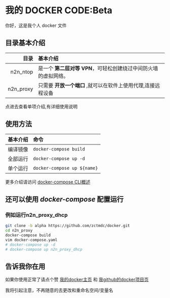 # 我的 DOCKER CODE:Beta

你好，这是我个人 docker 文件

## 目录基本介绍

|目录|基本介绍|
|---:|:---|
|n2n_ntop|是一个 **第二层对等 VPN**，可轻松创建绕过中间防火墙的虚拟网络。|
|n2n_proxy|只需要 **开放一个端口** ,就可以在软件上使用代理,连接远程设备|

点进去查看单项介绍,有详细使用说明

## 使用方法

|基本介绍|命令|
|---:|:---|
|编译镜像|`docker-compose build` |
|全部运行|`docker-compose up -d` |
|单个运行|`docker-compose up ${name}`   |

更多介绍请访问 [docker-compose CLI概述][Overview of docker-compose CLI]

## 还可以使用 *docker-compose* 配置运行

### 例如运行n2n_proxy_dhcp

```bash
git clone -b alpha https://github.com/zctmdc/docker.git
cd n2n_proxy
docker-compose build
vim docker-compose.yaml
# docker-compose up -d
# docker-compose up n2n_proxy_dhcp
```

## 告诉我你在用

如果你使用正常了请点个赞
[我的docker主页][zctmdc—docker] 和 [我github的docker项目页][zctmdc—github]

我将引起注意，不再随意的去更改和重命名空间/变量名

[zctmdc—docker]: https://hub.docker.com/u/zctmdc "我的docker主页"
[zctmdc—github]: https://github.com/zctmdc/docker.git "我github的docker项目页"
[Overview of docker-compose CLI]: https://docs.docker.com/compose/reference/overview/ "docker-compose CLI概述"

